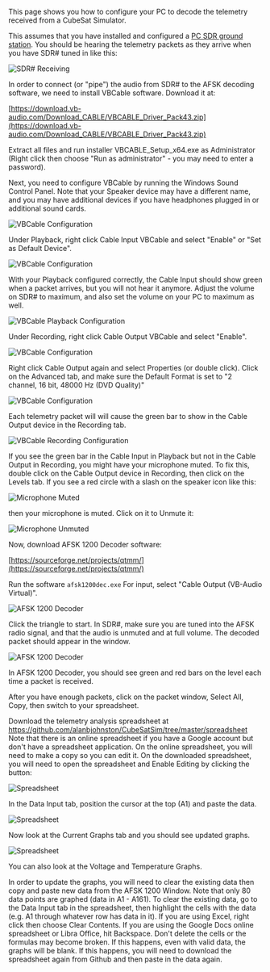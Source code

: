 This page shows you how to configure your PC to decode the telemetry received from a CubeSat Simulator.

This assumes that you have installed and configured a [PC SDR ground station](SDR-Ground-Station-Configuration).  You should be hearing the telemetry packets as they arrive when you have SDR# tuned in like this:

![SDR# Receiving](https://countingfromzero.net/amsat/2SDRSharpReceiving.PNG)

In order to connect (or "pipe") the audio from SDR# to the AFSK decoding software, we need to install VBCable software. Download it at:

[https://download.vb-audio.com/Download_CABLE/VBCABLE_Driver_Pack43.zip](https://download.vb-audio.com/Download_CABLE/VBCABLE_Driver_Pack43.zip)

Extract all files and run installer VBCABLE_Setup_x64.exe as Administrator (Right click then choose "Run as administrator" - you may need to enter a password).

Next, you need to configure VBCable by running the Windows Sound Control Panel.  Note that your Speaker device may have a different name, and you may have additional devices if you have headphones plugged in or additional sound cards.

![VBCable Configuration](https://countingfromzero.net/amsat/3SoundBefore.PNG)  

Under Playback, right click Cable Input VBCable and select "Enable" or "Set as Default Device".

![VBCable Configuration](https://countingfromzero.net/amsat/4VBCableEnabled.PNG)  

With your Playback configured correctly, the Cable Input should show green when a packet arrives, but you will not hear it anymore.  Adjust the volume on SDR# to maximum, and also set the volume on your PC to maximum as well.

![VBCable Playback Configuration](https://countingfromzero.net/amsat/5VBCableWorking.PNG)

Under Recording, right click Cable Output VBCable and select "Enable". 

![VBCable Configuration](https://countingfromzero.net/amsat/6CableOutputEnable.PNG)  

Right click Cable Output again and select Properties (or double click). Click on the Advanced tab, and make sure the Default Format is set to "2 channel, 16 bit, 48000 Hz (DVD Quality)"

![VBCable Configuration](https://countingfromzero.net/amsat/8CableOutputAdvanced.PNG)

Each telemetry packet will will cause the green bar to show in the Cable Output device in the Recording tab.  

![VBCable Recording Configuration](https://countingfromzero.net/amsat/7CableOutputWorking.PNG)

If you see the green bar in the Cable Input in Playback but not in the Cable Output in Recording, you might have your microphone muted.  To fix this, double click on the Cable Output device in Recording, then click on the Levels tab.  If you see a red circle with a slash on the speaker icon like this:

![Microphone Muted](https://countingfromzero.net/amsat/MicrophoneMuted.PNG)

then your microphone is muted.  Click on it to Unmute it:

![Microphone Unmuted](https://countingfromzero.net/amsat/MicrophoneUnMuted.PNG)

Now, download AFSK 1200 Decoder software:

[https://sourceforge.net/projects/qtmm/](https://sourceforge.net/projects/qtmm/)

Run the software ``afsk1200dec.exe``  For input, select "Cable Output (VB-Audio Virtual)". 

![AFSK 1200 Decoder](https://countingfromzero.net/amsat/10AFSKCableOut.PNG)

Click the triangle to start.  In SDR#, make sure you are tuned into the AFSK radio signal, and that the audio is unmuted and at full volume.  The decoded packet should appear in the window.

![AFSK 1200 Decoder](https://countingfromzero.net/amsat/12DecoderWorking.PNG)  

In AFSK 1200 Decoder, you should see green and red bars on the level each time a packet is received.

After you have enough packets, click on the packet window, Select All, Copy, then switch to your spreadsheet.  

Download the telemetry analysis spreadsheet at https://github.com/alanbjohnston/CubeSatSim/tree/master/spreadsheet  Note that there is an online spreadsheet if you have a Google account but don't have a spreadsheet application.  On the online spreadsheet, you will need to make a copy so you can edit it.  On the downloaded spreadsheet, you will need to open the spreadsheet and Enable Editing by clicking the button:

![Spreadsheet](https://countingfromzero.net/amsat/Spreadsheet_Enable_Editing.PNG)  

In the Data Input tab, position the cursor at the top (A1) and paste the data.

![Spreadsheet](https://countingfromzero.net/amsat/Spreadsheet_Pasted_Data.PNG)  

Now look at the Current Graphs tab and you should see updated graphs.

![Spreadsheet](https://countingfromzero.net/amsat/Spreadsheet_Current_Graphs.PNG)  

You can also look at the Voltage and Temperature Graphs.

In order to update the graphs,  you will need to clear the existing data then copy and paste new data from the AFSK 1200 Window.  Note that only 80 data points are graphed (data in A1 - A161).  To clear the existing data, go to the Data Input tab in the spreadsheet, then highlight the cells with the data (e.g. A1 through whatever row has data in it).  If you are using Excel, right click then choose Clear Contents.  If you are using the Google Docs online spreadsheet or Libra Office, hit Backspace.  Don't delete the cells or the formulas may become broken.  If this happens, even with valid data, the graphs will be blank.  If this happens, you will need to download the spreadsheet again from Github and then paste in the data again.


